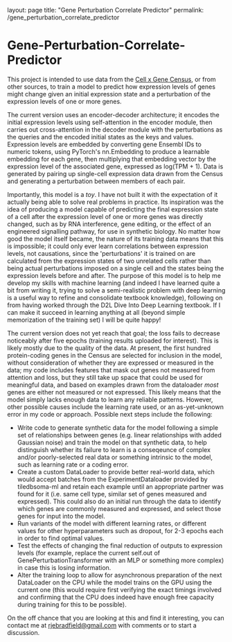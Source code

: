 layout: page
title: "Gene Perturbation Correlate Predictor"
permalink: /gene_perturbation_correlate_predictor

# Gene-Perturbation-Correlate-Predictor
This project is intended to use data from the [Cell x Gene Census](https://cellxgene.cziscience.com/), or from other sources, to train a model to predict how expression levels of genes might change given an initial expression state and a perturbation of the expression levels of one or more genes.

The current version uses an encoder-decoder architecture; it encodes the initial expression levels using self-attention in the encoder module, then carries out cross-attention in the decoder module with the perturbations as the queries and the encoded initial states as the keys and values. Expression levels are embedded by converting gene Ensembl IDs to numeric tokens, using PyTorch's nn.Embedding to produce a learnable embedding for each gene, then multiplying that embedding vector by the expression level of the associated gene, expressed as log(TPM + 1). Data is generated by pairing up single-cell expression data drawn from the Census and generating a perturbation between members of each pair.

Importantly, this model is a  *toy*. I have not built it with the expectation of it actually being able to solve real problems in practice. Its inspiration was the idea of producing a model capable of predicting the final expression state of a cell after the expression level of one or more genes was directly changed, such as by RNA interference, gene editing, or the effect of an engineered signalling pathway, for use in synthetic biology. No matter how good the model itself became, the nature of its training data means that this is impossible; it could only ever learn correlations between expression levels, not causations, since the 'perturbations' it is trained on are calculated from the expression states of two unrelated cells rather than being actual perturbations imposed on a single cell and the states being the expression levels before and after. The purpose of this model is to help me develop my skills with machine learning (and indeed I have learned quite a bit from writing it, trying to solve a semi-realistic problem with deep learning is a useful way to refine and consolidate textbook knowledge), following on from having worked through the D2L Dive Into Deep Learning textbook. If I can make it succeed in learning anything at all (beyond simple memorization of the training set) I will be quite happy!

The current version does not yet reach that goal; the loss fails to decrease noticeably after five epochs (training results uploaded for interest). This is likely mostly due to the quality of the data. At present, the first hundred protein-coding genes in the Census are selected for inclusion in the model, without consideration of whether they are expressed or measured in the data; my code includes features that mask out genes not measured from attention and loss, but they still take up space that could be used for meaningful data, and based on examples drawn from the dataloader *most* genes are either not measured or not expressed. This likely means that the model simply lacks enough data to learn any reliable patterns. However, other possible causes include the learning rate used, or an as-yet-unknown error in my code or approach. Possible next steps include the following:

- Write code to generate synthetic data for the model following a simple set of relationships between genes (e.g. linear relationships with added Gaussian noise) and train the model on that synthetic data, to help distinguish whether its failure to learn is a conseqeunce of complex and/or poorly-selected real data or something intrinsic to the model, such as learning rate or a coding error.
- Create a custom DataLoader to provide better real-world data, which would accept batches from the ExperimentDataloader provided by tiledbsoma-ml and retain each example until an appropriate partner was found for it (i.e. same cell type, similar set of genes measured and expressed). This could also do an initial run through the data to identify which genes are commonly measured and expressed, and select those genes for input into the model.
- Run variants of the model with different learning rates, or different values for other hyperparameters such as dropout, for 2-3 epochs each in order to find optimal values.
- Test the effects of changing the final reduction of outputs to expression levels (for example, replace the current self.out of GenePerturbationTransformer with an MLP or something more complex) in case this is losing information.
- Alter the training loop to allow for asynchronous preparation of the next DataLoader on the CPU while the model trains on the GPU using the current one (this would require first verifying the exact timings involved and confirming that the CPU does indeed have enough free capacity during training for this to be possible).

On the off chance that you are looking at this and find it interesting, you can contact me at rjebradfield@gmail.com with comments or to start a discussion.
